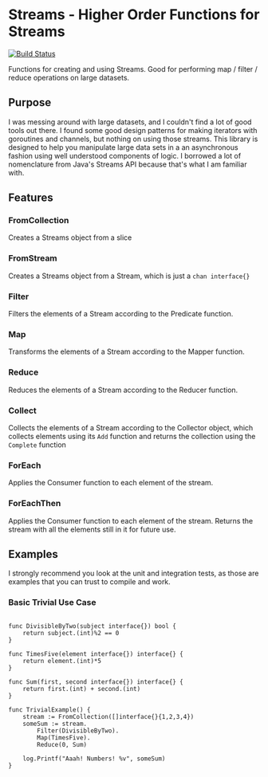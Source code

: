 # Streams - Higher Order Functions for Streams
[![Build Status](https://travis-ci.org/Luke-Sikina/streams.svg?branch=master)](https://travis-ci.org/Luke-Sikina/streams)

Functions for creating and using Streams. Good for performing map / filter / reduce
operations on large datasets.

## Purpose
I was messing around with large datasets, and I couldn't find a lot of good tools out there.
I found some good design patterns for making iterators with goroutines and channels, but nothing
on using those streams. This library is designed to help you manipulate large data sets in a an
asynchronous fashion
using well understood components of logic.
I borrowed a lot of nomenclature from Java's Streams API because that's what I am familiar with.
## Features
### FromCollection
Creates a Streams object from a slice
### FromStream
Creates a Streams object from a Stream, which is just a `chan interface{}`
### Filter
Filters the elements of a Stream according to the Predicate function.
### Map
Transforms the elements of a Stream according to the Mapper function.
### Reduce
Reduces the elements of a Stream according to the Reducer function.
### Collect
Collects the elements of a Stream according to the Collector object, which collects
elements using its `Add` function and returns the collection using the `Complete` function
### ForEach
Applies the Consumer function to each element of the stream.
### ForEachThen
Applies the Consumer function to each element of the stream. Returns the stream with all
the elements still in it for future use.
## Examples
I strongly recommend you look at the unit and integration tests, as those are examples that
you can trust to compile and work.

### Basic Trivial Use Case
``` Golang

func DivisibleByTwo(subject interface{}) bool {
	return subject.(int)%2 == 0
}

func TimesFive(element interface{}) interface{} {
	return element.(int)*5
}

func Sum(first, second interface{}) interface{} {
	return first.(int) + second.(int)
}

func TrivialExample() {
	stream := FromCollection([]interface{}{1,2,3,4})
	someSum := stream.
		Filter(DivisibleByTwo).
		Map(TimesFive).
		Reduce(0, Sum)

	log.Printf("Aaah! Numbers! %v", someSum)
}

```